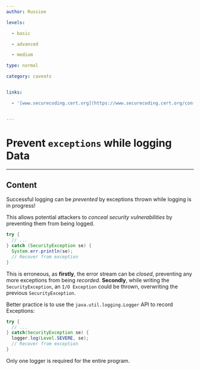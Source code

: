 ```yaml
---
author: Russiee

levels:

  - basic

  - advanced

  - medium

type: normal

category: caveats


links:

  - '[www.securecoding.cert.org](https://www.securecoding.cert.org/confluence/display/java/ERR02-J.+Prevent+exceptions+while+logging+data){website}'


---
```


# Prevent `exceptions` while logging Data

---

## Content

Successful logging can be _prevented_ by exceptions thrown while logging is in progress!

This allows potential attackers to _conceal_ _security vulnerabilities_ by preventing them from being logged.

```java
try {
  // ...
} catch (SecurityException se) {
  System.err.println(se);
  // Recover from exception
}
```

This is erroneous, as **firstly**, the error stream can be _closed_, preventing any more exceptions from being _recorded_.
**Secondly**, while writing the `SecurityException`, an `I/O Exception` could be thrown, overwriting the previous `SecurityException`.

Better practice is to use the `java.util.logging.Logger` API to record Exceptions:

```java
try {
  // ...
} catch(SecurityException se) {
  logger.log(Level.SEVERE, se);
  // Recover from exception
}
```

Only one logger is required for the entire program.
